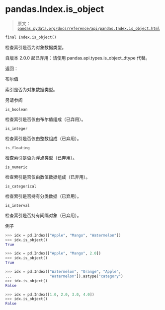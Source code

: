 # pandas.Index.is_object

> 原文：[`pandas.pydata.org/docs/reference/api/pandas.Index.is_object.html`](https://pandas.pydata.org/docs/reference/api/pandas.Index.is_object.html)

```py
final Index.is_object()
```

检查索引是否为对象数据类型。

自版本 2.0.0 起已弃用：请使用 pandas.api.types.is_object_dtype 代替。

返回：

布尔值

索引是否为对象数据类型。

另请参阅

`is_boolean`

检查索引是否仅由布尔值组成（已弃用）。

`is_integer`

检查索引是否仅由整数组成（已弃用）。

`is_floating`

检查索引是否为浮点类型（已弃用）。

`is_numeric`

检查索引是否仅由数值数据组成（已弃用）。

`is_categorical`

检查索引是否持有分类数据（已弃用）。

`is_interval`

检查索引是否持有间隔对象（已弃用）。

例子

```py
>>> idx = pd.Index(["Apple", "Mango", "Watermelon"])
>>> idx.is_object()  
True 
```

```py
>>> idx = pd.Index(["Apple", "Mango", 2.0])
>>> idx.is_object()  
True 
```

```py
>>> idx = pd.Index(["Watermelon", "Orange", "Apple",
...                 "Watermelon"]).astype("category")
>>> idx.is_object()  
False 
```

```py
>>> idx = pd.Index([1.0, 2.0, 3.0, 4.0])
>>> idx.is_object()  
False 
```
